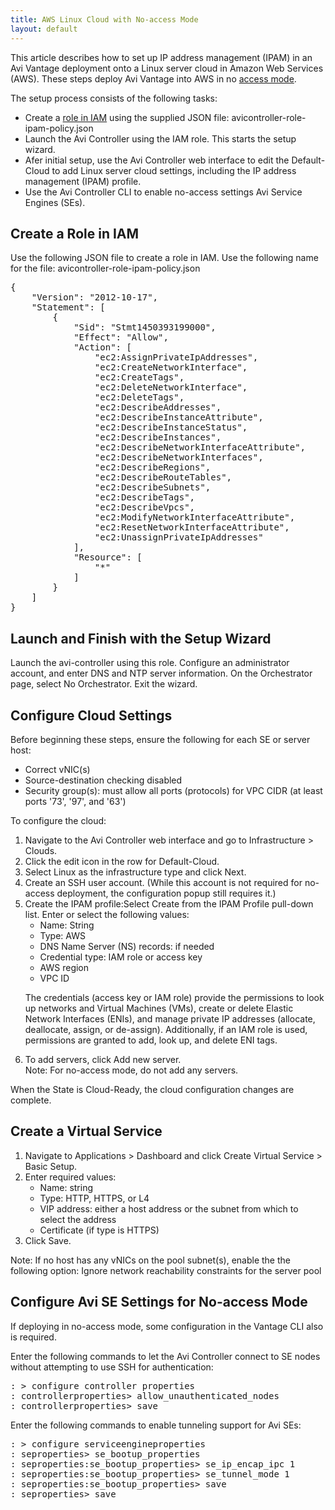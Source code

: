 ```yaml
---
title: AWS Linux Cloud with No-access Mode
layout: default
---
```

This article describes how to set up IP address management (IPAM) in an Avi Vantage deployment onto a Linux server cloud in Amazon Web Services (AWS). These steps deploy Avi Vantage into AWS in no <a href="/docs/latest/orchestrator-access-modes">access mode</a>.

The setup process consists of the following tasks:

* Create a <a href="/docs/latest/iam-role-setup-for-installation-into-aws">role in IAM</a> using the supplied JSON file: avicontroller-role-ipam-policy.json
* Launch the Avi Controller using the IAM role. This starts the setup wizard.
* Afer initial setup, use the Avi Controller web interface to edit the Default-Cloud to add Linux server cloud settings, including the IP address management (IPAM) profile.
* Use the Avi Controller CLI to enable no-access settings Avi Service Engines (SEs). 

## Create a Role in IAM

Use the following JSON file to create a role in IAM. Use the following name for the file: avicontroller-role-ipam-policy.json

<pre>{
    "Version": "2012-10-17",
    "Statement": [
        {
            "Sid": "Stmt1450393199000",
            "Effect": "Allow",
            "Action": [
                "ec2:AssignPrivateIpAddresses",
                "ec2:CreateNetworkInterface",
                "ec2:CreateTags",
                "ec2:DeleteNetworkInterface",
                "ec2:DeleteTags",
                "ec2:DescribeAddresses",
                "ec2:DescribeInstanceAttribute",
                "ec2:DescribeInstanceStatus",
                "ec2:DescribeInstances",
                "ec2:DescribeNetworkInterfaceAttribute",
                "ec2:DescribeNetworkInterfaces",
                "ec2:DescribeRegions",
                "ec2:DescribeRouteTables",
                "ec2:DescribeSubnets",
                "ec2:DescribeTags",
                "ec2:DescribeVpcs",
                "ec2:ModifyNetworkInterfaceAttribute",
                "ec2:ResetNetworkInterfaceAttribute",
                "ec2:UnassignPrivateIpAddresses"
            ],
            "Resource": [
                "*"
            ]
        }
    ]
}
</pre> 

## Launch and Finish with the Setup Wizard

Launch the avi-controller using this role. Configure an administrator account, and enter DNS and NTP server information. On the Orchestrator page, select No Orchestrator. Exit the wizard.

## Configure Cloud Settings

Before beginning these steps, ensure the following for each SE or server host:

* Correct vNIC(s)
* Source-destination checking disabled
* Security group(s): must allow all ports (protocols) for VPC CIDR (at least ports '73', '97', and '63') 

To configure the cloud:

<ol> 
 <li>Navigate to the Avi Controller web interface and go to Infrastructure &gt; Clouds.</li> 
 <li>Click the edit icon in the row for Default-Cloud.</li> 
 <li>Select Linux as the infrastructure type and click Next.</li> 
 <li>Create an SSH user account. (While this account is not required for no-access deployment, the configuration popup still requires it.)</li> 
 <li>Create the IPAM profile:Select Create from the IPAM Profile pull-down list. Enter or select the following values: 
  <ul> 
   <li>Name: String</li> 
   <li>Type: AWS</li> 
   <li>DNS Name Server (NS) records: if needed</li> 
   <li>Credential type: IAM role or access key</li> 
   <li>AWS region</li> 
   <li>VPC ID</li> 
  </ul> <p>The credentials (access key or IAM role) provide the permissions to look up networks and Virtual Machines (VMs), create or delete Elastic Network Interfaces (ENIs), and manage private IP addresses (allocate, deallocate, assign, or de-assign). Additionally, if an IAM role is used, permissions are granted to add, look up, and delete ENI tags.</p></li> 
 <li>To add servers, click Add new server.<br> Note: For no-access mode, do not add any servers.</li> 
</ol> 

When the State is Cloud-Ready, the cloud configuration changes are complete.

## Create a Virtual Service

<ol> 
 <li>Navigate to Applications &gt; Dashboard and click Create Virtual Service &gt; Basic Setup.</li> 
 <li>Enter required values: 
  <ul> 
   <li>Name: string</li> 
   <li>Type: HTTP, HTTPS, or L4</li> 
   <li>VIP address: either a host address or the subnet from which to select the address</li> 
   <li>Certificate (if type is HTTPS)</li> 
  </ul> </li> 
 <li>Click Save.</li> 
</ol> 

Note: If no host has any vNICs on the pool subnet(s), enable the the following option: Ignore network reachability constraints for the server pool

## Configure Avi SE Settings for No-access Mode

If deploying in no-access mode, some configuration in the Vantage CLI also is required.

Enter the following commands to let the Avi Controller connect to SE nodes without attempting to use SSH for authentication:

<pre>: &gt; configure controller properties 
: controllerproperties&gt; allow_unauthenticated_nodes 
: controllerproperties&gt; save
</pre> 

Enter the following commands to enable tunneling support for Avi SEs:

<pre class="">: &gt; configure serviceengineproperties 
: seproperties&gt; se_bootup_properties 
: seproperties:se_bootup_properties&gt; se_ip_encap_ipc 1
: seproperties:se_bootup_properties&gt; se_tunnel_mode 1
: seproperties:se_bootup_properties&gt; save
: seproperties&gt; save
</pre> 